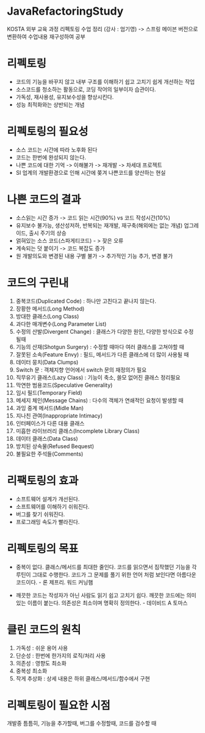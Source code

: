 # JavaRefactoringStudy
KOSTA 외부 교육 과정 리펙토링 수업 정리 (강사 : 엄기영)
-> 스프링 메이븐 버전으로 변환하여 수업내용 재구성하여 공부

# 리펙토링
- 코드의 기능을 바꾸지 않고 내부 구조를 이해하기 쉽고 고치기 쉽게 개선하는 작업
- 소스코드를 청소하는 활동으로, 코딩 작어의 일부이자 습관이다.
- 가독성, 재사용성, 유지보수성을 향상시킨다.
- 성능 최적화와는 상반되는 개념

# 리펙토링의 필요성
- 소스 코드는 시간에 따라 노후화 된다
- 코드는 한번에 완성되지 않는다.
- 나쁜 코드에 대한 기억 -> 이해불가 -> 재개발 -> 차세대 프로젝트
- SI 업계의 개발환경으로 인해 시간에 쫒겨 나쁜코드를 양산하는 현실

# 나쁜 코드의 결과
- 소스읽는 시간 증가 -> 코드 읽는 시간(90%) vs 코드 작성시간(10%)
- 유지보수 불가능, 생산성저하, 반복되는 재개발, 재구축(해외에는 없는 개념) 업그레이드, 출시 주기의 상승 
- 얽혀있는 소스 코드(스파게티코드) - > 잦은 오류
- 계속되는 덧 붙이기 -> 코드 복잡도 증가
- 원 개발의도와 변경된 내용 구별 불가 -> 추가적인 기능 추가, 변경 불가

# 코드의 구린내
1. 중복코드(Duplicated Code) : 하나만 고친다고 끝나지 않는다.
2. 장황한 메서드(Long Method)
3. 방대한 클래스(Long Class)
4. 과다한 매개변수(Long Parameter List)
5. 수정의 산발(Divergent Change) : 클래스가 다양한 원인, 다양한 방식으로 수정 될때
6. 기능의 산재(Shotgun Surgery) : 수정할 때마다 여러 클래스를 고쳐야할 때
7. 잘못된 소속(Feature Envy) : 필드, 메서드가 다른 클래스에 더 많이 사용될 때
8. 데이터 뭉치(Data Clumps)
9. Switch 문 : 객체지향 언어에서 switch 문의 재정의가 필요
10. 직무유기 클래스(Lazy Class) : 기능이 축소, 쓸모 없어진 클래스 정리필요
11. 막연한 범용코드(Speculative Generality)
12. 임시 필드(Temporary Field)
13. 메세지 체인(Message Chains) : 다수의 객체가 연쇄적인 요청이 발생할 때
14. 과잉 중계 메서드(Midle Man)
15. 지나친 관여(Inappropriate Intimacy) 
16. 인터페이스가 다른 대용 클래스
17. 미흡한 라이브러리 클래스(Incomplete Library Class)
18. 데이터 클래스(Data Class)
19. 방치된 상속물(Refused Bequest)
20. 불필요한 주석들(Comments)

# 리팩토링의 효과
- 소프트웨어 설계가 개선된다.
- 소프트웨어를 이해하기 쉬워진다.
- 버그를 찾기 쉬워진다.
- 프로그래밍 속도가 빨라진다.

# 리펙토링의 목표
* 중복이 없다. 클래스/메서드를 최대한 줄인다. 코드를 읽으면서 짐작했던 기능을 각 루틴이 그대로 수행한다. 코드가 그 문제를 풀기 위한 언어 처럼 보인다면 아름다운 코드이다. - 론 제프리. 워드 커닝햄

* 깨끗한 코드는 작성자가 아닌 사람도 읽기 쉽고 고치기 쉽다. 깨끗한 코드에는 의미 있는 이름이 붙는다. 의존성은 최소이며 명확히 정의한다. - 데이비드 A 토마스

# 클린 코드의 원칙
1. 가독성 : 쉬운 용어 사용
2. 단순성 : 한번에 한가지의 로직/처리 사용
3. 의존성 : 영향도 최소화
4. 중복성 최소화
5. 작게 추상화 : 상세 내용은 하위 클래스/메서드/함수에서 구현

# 리펙토링이 필요한 시점
개발중 틈틈히, 기능을 추가할때, 버그를 수정할때, 코드를 검수할 때




